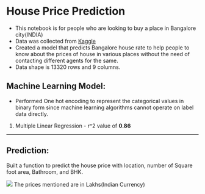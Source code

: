 # House Price Prediction 

- This notebook is for people who are looking to buy a place in Bangalore city(INDIA)
- Data was collected from [Kaggle](https://www.kaggle.com/amitabhajoy/bengaluru-house-price-data)
- Created a model that predicts Bangalore house rate to help people to know about the prices of house in various places without the need of contacting different agents for the same. 
- Data shape is 13320 rows and 9 columns.
## Machine Learning Model:
- Performed One hot encoding to represent the categorical values in binary form since machine learning algorithms cannot operate on label data directly.
1. Multiple Linear Regression - r^2 value of **0.86**
---
## Prediction:
Built a function to predict the house price with location, number of Square foot area, Bathroom, and BHK.

![](/Images/Pre1.png)
The prices mentioned are in Lakhs(Indian Currency)




